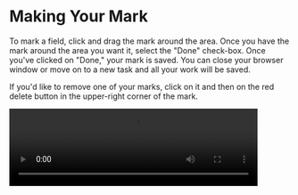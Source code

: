 # Making Your Mark

To mark a field, click and drag the mark around the area. Once you have the mark around the area you want it, select the "Done" check-box. Once you've clicked on "Done," your mark is saved. You can close your browser window or move on to a new task and all your work will be saved.  

If you'd like to remove one of your marks, click on it and then on the red delete button in the upper-right corner of the mark.  

<div class="video-wrapper">
  <video width="445" height="138.7" loop autoplay src="/images/mark_task.mp4"></video>
</div>
